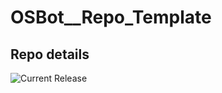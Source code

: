 # OSBot__Repo_Template

## Repo details

![Current Release](https://img.shields.io/badge/release-v0.5.7-blue)
